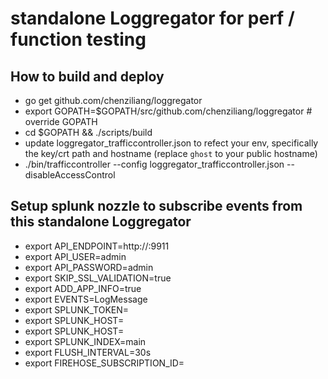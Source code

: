 # standalone Loggregator for perf / function testing

## How to build and deploy
* go get github.com/chenziliang/loggregator
* export GOPATH=$GOPATH/src/github.com/chenziliang/loggregator  # override GOPATH
* cd $GOPATH && ./scripts/build
* update loggregator_trafficcontroller.json to refect your env, specifically the key/crt path and hostname (replace `ghost` to your public hostname)
* ./bin/trafficcontroller --config loggregator_trafficcontroller.json --disableAccessControl

## Setup splunk nozzle to subscribe events from this standalone Loggregator
* export API_ENDPOINT=http://<loggregator hostname>:9911
* export API_USER=admin
* export API_PASSWORD=admin
* export SKIP_SSL_VALIDATION=true
* export ADD_APP_INFO=true
* export EVENTS=LogMessage
* export SPLUNK_TOKEN=<HEC token>
* export SPLUNK_HOST=<HEC endpoint>
* export SPLUNK_HOST=<HEC endpoint>
* export SPLUNK_INDEX=main
* export FLUSH_INTERVAL=30s
* export FIREHOSE_SUBSCRIPTION_ID=<your subscription ID>

